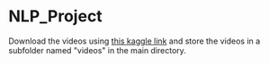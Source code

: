 # NLP_Project

Download the videos using [this kaggle link](https://www.kaggle.com/datasets/risangbaskoro/wlasl-processed) and store the videos in a subfolder named "videos" in the main directory.
